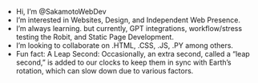 - Hi, I’m @SakamotoWebDev
- I’m interested in Websites, Design, and Independent Web Presence.
- I’m always learning. but currently, GPT integrations, workflow/stress testing the Robit, and Static Page Development. 
- I’m looking to collaborate on .HTML, .CSS, .JS, .PY among others.
- Fun fact: A Leap Second: Occasionally, an extra second, called a “leap second,” is added to our clocks to
  keep them in sync with Earth’s rotation, which can slow down due to various factors.
<!---
SakamotoWebDev/SakamotoWebDev is a ✨ special ✨ repository because its `README.md` (this file) appears on your GitHub profile.
You can click the Preview link to take a look at your changes.
--->
